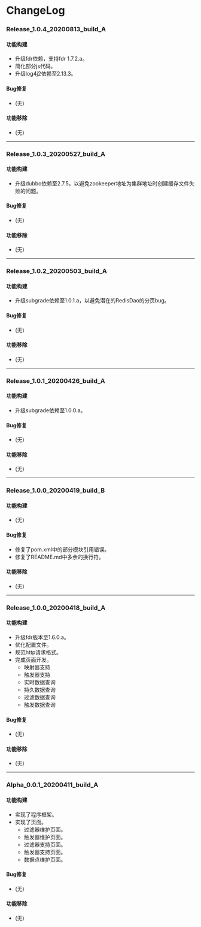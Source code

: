 # ChangeLog

### Release_1.0.4_20200813_build_A

#### 功能构建

- 升级fdr依赖，支持fdr 1.7.2.a。
- 简化部分js代码。
- 升级log4j2依赖至2.13.3。

#### Bug修复

- (无)

#### 功能移除

- (无)

---

### Release_1.0.3_20200527_build_A

#### 功能构建

- 升级dubbo依赖至2.7.5，以避免zookeeper地址为集群地址时创建缓存文件失败的问题。

#### Bug修复

- (无)

#### 功能移除

- (无)

---

### Release_1.0.2_20200503_build_A

#### 功能构建

- 升级subgrade依赖至1.0.1.a，以避免潜在的RedisDao的分页bug。

#### Bug修复

- (无)

#### 功能移除

- (无)

---

### Release_1.0.1_20200426_build_A

#### 功能构建

- 升级subgrade依赖至1.0.0.a。

#### Bug修复

- (无)

#### 功能移除

- (无)

---

### Release_1.0.0_20200419_build_B

#### 功能构建

- (无)

#### Bug修复

- 修复了pom.xml中的部分模块引用错误。
- 修复了README.md中多余的换行符。

#### 功能移除

- (无)

---

### Release_1.0.0_20200418_build_A

#### 功能构建

- 升级fdr版本至1.6.0.a。
- 优化配置文件。
- 规范http请求格式。
- 完成页面开发。
  - 映射器支持
  - 触发器支持
  - 实时数据查询
  - 持久数据查询
  - 过滤数据查询
  - 触发数据查询

#### Bug修复

- (无)

#### 功能移除

- (无)

---

### Alpha_0.0.1_20200411_build_A

#### 功能构建

- 实现了程序框架。
- 实现了页面。
  - 过滤器维护页面。
  - 触发器维护页面。
  - 过滤器支持页面。
  - 触发器支持页面。
  - 数据点维护页面。

#### Bug修复

- (无)

#### 功能移除

- (无)
